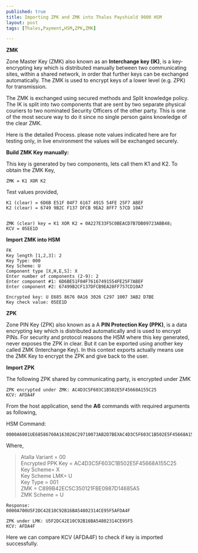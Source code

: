 ```yaml
---
published: true
title: Importing ZPK and ZMK into Thales Payshield 9000 HSM
layout: post
tags: [Thales,Payment,HSM,ZPK,ZMK]

---
```

**ZMK**

Zone Master Key (ZMK) also known as an **Interchange key (IK)**, is a key-encrypting key which is distributed manually between two communicating sites, within a shared network, in order that further keys can be exchanged automatically. The ZMK is used to encrypt keys of a lower level (e.g. ZPK) for transmission.

The ZMK is exchanged using secured methods and Split knowledge policy. The IK is split into two components that are sent by two separate physical couriers to two nominated Security Officers of the other party. This is one of the most secure way to do it since no single person gains knowledge of the clear ZMK.

<!--more-->
Here is the detailed Process. please note values indicated here are for testing only, in live environment the values will be exchanged securely.

**Build ZMK Key manually:** 

This key is generated by two components, lets call them K1 and K2. To obtain the ZMK Key,

    ZMK = K1 XOR K2

Test values provided,

    K1 (clear) = 6D6B E51F 04F7 6167 4915 54FE 25F7 ABEF
    K2 (clear) = 6749 9B2C F137 DFCB 9EA2 8FF7 57CD 10A7

   
    ZMK (clear) key = K1 XOR K2 = 0A227E33F5C0BEACD7B7DB09723ABB48; 
    KCV = 05EE1D


**Import ZMK into HSM**

    FK
    Key length [1,2,3]: 2
    Key Type: 000
    Key Scheme: U
    Component type [X,H,E,S]: X
    Enter number of components (2-9): 2
    Enter component #1: 6D6BE51F04F76167491554FE25F7ABEF
    Enter component #2: 67499B2CF137DFCB9EA28FF757CD10A7
    
    Encrypted key: U E685 8676 0A16 3026 C297 1007 3AB2 D7BE 
    Key check value: 05EE1D


**ZPK**

Zone PIN Key (ZPK) also known as a A **PIN Protection Key (PPK)**, is a data encrypting key which is distributed automatically and is used to encrypt PINs. For security and protocol reasons the HSM where this key generated, never exposes the ZPK in clear. But it can be exported using another key called ZMK (Interchange Key). In this context exports actually means use the ZMK Key to encrypt the ZPK and give back to the user.

**Import ZPK**

The following ZPK shared by communicating party, is encrypted under ZMK 
    
    ZPK encrypted under ZMK: AC4D3C5F603C1B502E5F45668A155C25
    KCV: AFDA4F
    
From the host application, send the **A6** commands with required arguments as following,

HSM Command: 

    0000A6001UE68586760A163026C29710073AB2D7BEXAC4D3C5F603C1B502E5F45668A155C25U00

Where,

> Atalla Variant = 00  
> Encrypted PPK Key = AC4D3C5F603C1B502E5F45668A155C25  
> Key Scheme= X  
> Key Scheme LMK= U  
> Key Type = 001  
> ZMK = C899B42EC5C350121FBE0987D14685A5  
> ZMK Scheme = U  

    Response:
    0000A700U5F2DC42E10C92B16BA54802314CE95F5AFDA4F
    
    ZPK under LMK: U5F2DC42E10C92B16BA54802314CE95F5
    KCV: AFDA4F

Here we can compare KCV (AFDA4F) to check if key is imported successfully.
